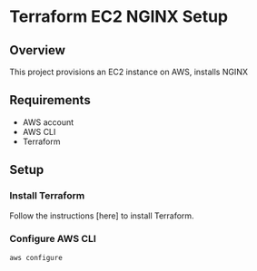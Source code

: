# Terraform EC2 NGINX Setup

## Overview
This project provisions an EC2 instance on AWS, installs NGINX

## Requirements
- AWS account
- AWS CLI
- Terraform

## Setup

### Install Terraform
Follow the instructions [here] to install Terraform.

### Configure AWS CLI
```sh
aws configure
